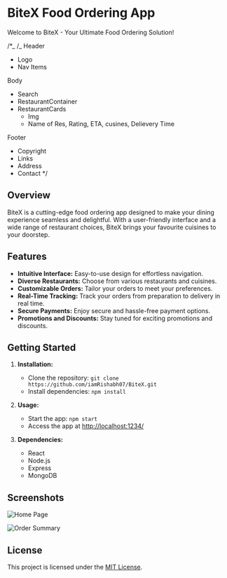 # BiteX Food Ordering App

Welcome to BiteX - Your Ultimate Food Ordering Solution!

/\*_
/_
Header

- Logo
- Nav Items

Body

- Search
- RestaurantContainer
- RestaurantCards
  - Img
  - Name of Res, Rating, ETA, cusines, Delievery Time

Footer

- Copyright
- Links
- Address
- Contact
  \*/

## Overview

BiteX is a cutting-edge food ordering app designed to make your dining experience seamless and delightful. With a user-friendly interface and a wide range of restaurant choices, BiteX brings your favourite cuisines to your doorstep.

## Features

- **Intuitive Interface:** Easy-to-use design for effortless navigation.
- **Diverse Restaurants:** Choose from various restaurants and cuisines.
- **Customizable Orders:** Tailor your orders to meet your preferences.
- **Real-Time Tracking:** Track your orders from preparation to delivery in real time.
- **Secure Payments:** Enjoy secure and hassle-free payment options.
- **Promotions and Discounts:** Stay tuned for exciting promotions and discounts.

## Getting Started

1. **Installation:**

   - Clone the repository: `git clone https://github.com/iamRishabh07/BiteX.git`
   - Install dependencies: `npm install`

2. **Usage:**

   - Start the app: `npm start`
   - Access the app at [http://localhost:1234/](http://localhost:1234/)

3. **Dependencies:**
   - React
   - Node.js
   - Express
   - MongoDB

## Screenshots

![Home Page](screenshots/home.png)

![Order Summary](screenshots/order-summary.png)

## License

This project is licensed under the [MIT License](LICENSE).
